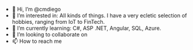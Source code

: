 - 👋 Hi, I’m @cmdiego
- 👀 I’m interested in: All kinds of things. I have a very ecletic selection of hobbies, ranging from IoT to FinTech.
- 🌱 I’m currently learning: C#, ASP .NET, Angular, SQL, Azure.
- 💞️ I’m looking to collaborate on
- 📫 How to reach me
